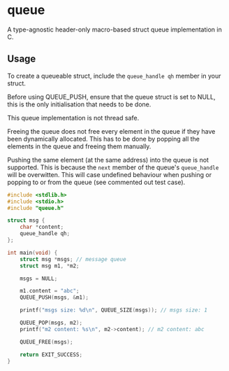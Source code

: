 # queue

A type-agnostic header-only macro-based struct queue implementation in C.

## Usage

To create a queueable struct, include the `queue_handle qh` member in your
struct.

Before using QUEUE_PUSH, ensure that the queue struct is set to NULL, this is
the only initialisation that needs to be done.

This queue implementation is not thread safe.

Freeing the queue does not free every element in the queue if they have been
dynamically allocated. This has to be done by popping all the elements in the
queue and freeing them manually.

Pushing the same element (at the same address) into the queue is not supported.
This is because the `next` member of the queue's `queue_handle` will be
overwitten. This will case undefined behaviour when pushing or popping to or
from the queue (see commented out test case).

```c
#include <stdlib.h>
#include <stdio.h>
#include "queue.h"

struct msg {
	char *content;
	queue_handle qh;
};

int main(void) {
	struct msg *msgs; // message queue
	struct msg m1, *m2;

	msgs = NULL;

	m1.content = "abc";
	QUEUE_PUSH(msgs, &m1);

	printf("msgs size: %d\n", QUEUE_SIZE(msgs)); // msgs size: 1

	QUEUE_POP(msgs, m2);
	printf("m2 content: %s\n", m2->content); // m2 content: abc

	QUEUE_FREE(msgs);

	return EXIT_SUCCESS;
}
```
